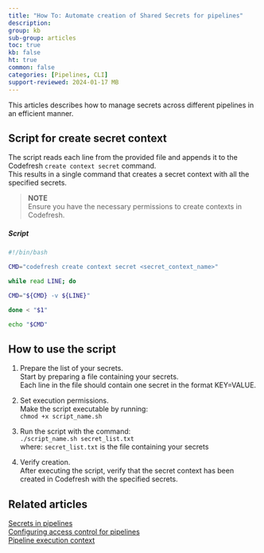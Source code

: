 ```yaml
---
title: "How To: Automate creation of Shared Secrets for pipelines"
description: 
group: kb
sub-group: articles
toc: true
kb: false
ht: true
common: false
categories: [Pipelines, CLI]
support-reviewed: 2024-01-17 MB
---
```


This articles describes how to manage secrets across different pipelines in an efficient manner.


## Script for create secret context

The script reads each line from the provided file and appends it to the Codefresh `create context secret` command.  
This results in a single command that creates a secret context with all the specified secrets.

>**NOTE**  
Ensure you have the necessary permissions to create contexts in Codefresh.

##### Script

```bash
#!/bin/bash

CMD="codefresh create context secret <secret_context_name>"

while read LINE; do

CMD="${CMD} -v ${LINE}"

done < "$1"

echo "$CMD"
```

## How to use the script 

1. Prepare the list of your secrets.   
  Start by preparing a file containing your secrets.   
  Each line in the file should contain one secret in the format KEY=VALUE.

2. Set execution permissions.  
  Make the script executable by running:  
  `chmod +x script_name.sh`

3. Run the script with the command:  
  `./script_name.sh secret_list.txt`  
  where:
  `secret_list.txt` is the file containing your secrets

4. Verify creation.  
  After executing the script, verify that the secret context has been created in Codefresh with the specified secrets.



## Related articles
[Secrets in pipelines]({{site.baseurl}}/docs/pipelines/configuration/secrets-store/)  
[Configuring access control for pipelines]({{site.baseurl}}/docs/administration/account-user-management/access-control/)   
[Pipeline execution context]({{site.baseurl}}/docs/administration/account-user-management/pipeline-execution-context/)   
